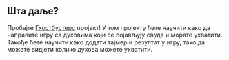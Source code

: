 ## Шта даље?

Пробајте [Гхостбустерс](https://projects.raspberrypi.org/en/projects/ghostbusters) пројект! У том пројекту ћете научити како да направите игру са духовима који се појављују свуда и морате ухватити. Такође ћете научити како додати тајмер и резултат у игру, тако да можете видјети колико духова можете ухватити.